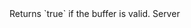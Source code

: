 <function name="IsValid" parent="bf_read" type="classfunc">
	<description>
		Returns `true` if the buffer is valid.
	</description>
	<realm>Server</realm>
	<rets>
		<ret name="" type="boolean"></ret>
	</rets>
</function>